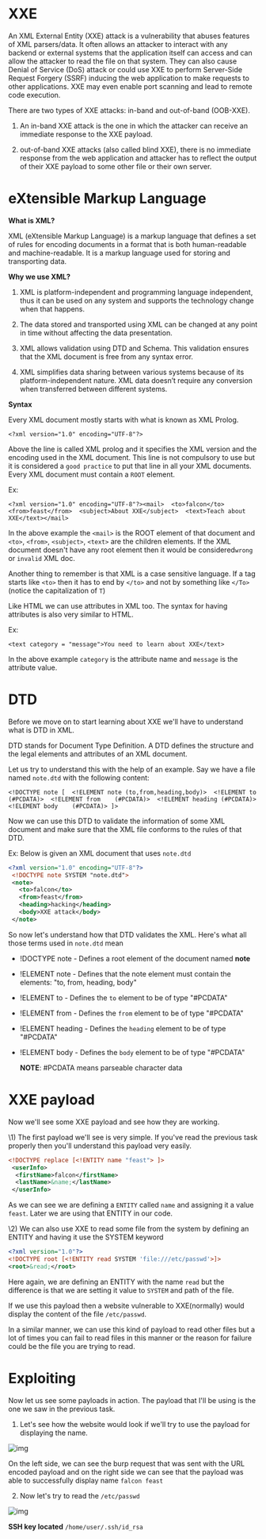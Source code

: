 # XXE

An XML External Entity (XXE) attack is a vulnerability that abuses features of XML parsers/data. It often allows an attacker to interact with any  backend or external systems that the application itself can access and  can allow the attacker to read the file on that system. They can also  cause Denial of Service (DoS) attack or could use XXE to perform  Server-Side Request Forgery (SSRF) inducing the web application to make  requests to other applications. XXE may even enable port scanning and  lead to remote code execution.

There are two types of XXE attacks: in-band and out-of-band (OOB-XXE).

1) An in-band XXE attack is the one in which the attacker can receive an immediate response to the XXE payload.

2) out-of-band XXE attacks (also called blind XXE), there is no immediate  response from the web application and attacker has to reflect the output of their XXE payload to some other file or their own server.

#  eXtensible Markup Language                            


**What is XML?**

XML (eXtensible Markup Language) is a markup language that defines a set of rules for encoding documents in a format that is both human-readable  and machine-readable. It is a markup language used for storing and  transporting data. 

**Why we use XML?**

1. XML is platform-independent and programming language independent, thus it  can be used on any system and supports the technology change when that  happens.

2. The data stored and transported using XML can be changed at any point in time without affecting the data presentation.

3. XML allows validation using DTD and Schema. This validation ensures that the XML document is free from any syntax error.

4. XML simplifies data sharing between various systems because of its  platform-independent nature. XML data doesn’t require any conversion  when transferred between different systems.

**Syntax**

Every XML document mostly starts with what is known as XML Prolog.

```
<?xml version="1.0" encoding="UTF-8"?>
```

Above the line is called XML prolog and it specifies the XML version and the encoding used in the  XML document. This line is not compulsory to use but it is considered a  `good practice` to put that line in all your XML documents.
Every XML document must contain a `ROOT` element.

Ex:

```
<?xml version="1.0" encoding="UTF-8"?><mail>  <to>falcon</to>  <from>feast</from>  <subject>About XXE</subject>  <text>Teach about XXE</text></mail>
```

In the above example the `<mail>` is the ROOT element of that document and `<to>`, `<from>`, `<subject>`, `<text>` are the children elements. If the XML document doesn't have any root element then it would be considered`wrong` or `invalid` XML doc.

Another thing to remember is that XML is a case sensitive language. If a tag starts like `<to>` then it has to end by `</to>` and not by something like `</To>`(notice the capitalization of `T`)

Like HTML we can use attributes in XML too. The syntax for having attributes is also very similar to HTML.

Ex:

```
<text category = "message">You need to learn about XXE</text>
```


In the above example `category` is the attribute name and `message` is the attribute value.

#  DTD                            

Before we move on to start learning about XXE we'll have to understand what is DTD in XML.

DTD stands for Document Type Definition. A DTD defines the structure and the legal elements and attributes of an XML document.

Let us try to understand this with the help of an example. Say we have a file named `note.dtd` with the following content:

```
<!DOCTYPE note [  <!ELEMENT note (to,from,heading,body)>  <!ELEMENT to      (#PCDATA)>  <!ELEMENT from    (#PCDATA)>  <!ELEMENT heading (#PCDATA)>  <!ELEMENT body    (#PCDATA)> ]>
```

Now we can use this DTD to validate the information of some XML document and make sure that the XML file conforms to the rules of that DTD.

Ex: Below is given an XML document that uses `note.dtd`

```xml
<?xml version="1.0" encoding="UTF-8"?>
 <!DOCTYPE note SYSTEM "note.dtd">
 <note>
   <to>falcon</to>
   <from>feast</from>
   <heading>hacking</heading>
   <body>XXE attack</body>
 </note>
```



So now let's understand how that DTD validates the XML. Here's what all those terms used in `note.dtd` mean

- !DOCTYPE note - Defines a root element of the document named **note**
- !ELEMENT note  - Defines that the note element must contain the elements: "to, from, heading, body"
- !ELEMENT to  - Defines the `to` element to be of type "#PCDATA"
- !ELEMENT from  - Defines the `from` element to be of type "#PCDATA"
- !ELEMENT heading - Defines the `heading` element to be of type "#PCDATA"
- !ELEMENT body - Defines the `body` element to be of type "#PCDATA"

  **NOTE**: #PCDATA means parseable character data

# XXE payload                            



Now we'll see some XXE payload and see how they are working.

\1) The first payload we'll see is very simple. If you've read the previous task properly then you'll understand this payload very easily.

```xml
<!DOCTYPE replace [<!ENTITY name "feast"> ]>
 <userInfo>
  <firstName>falcon</firstName>
  <lastName>&name;</lastName>
 </userInfo>
```


As we can see we are defining a `ENTITY` called `name` and assigning it a value `feast`. Later we are using that ENTITY in our code.

\2) We can also use XXE to read some file from the system by defining an ENTITY and having it use the SYSTEM keyword

```xml
<?xml version="1.0"?>
<!DOCTYPE root [<!ENTITY read SYSTEM 'file:///etc/passwd'>]>
<root>&read;</root>
```

Here again, we are defining an ENTITY with the name `read` but the difference is that we are setting it value to `SYSTEM` and path of the file.

If we use this payload then a website vulnerable to XXE(normally) would display the content of the file `/etc/passwd`.

In a similar manner, we can use this kind of payload to read other files  but a lot of times you can fail to read files in this manner or the  reason for failure could be the file you are trying to read.

# Exploiting                            

Now let us see some payloads in action. The payload that I'll be using is the one we saw in the previous task.

1) Let's see how the website would look if we'll try to use the payload for displaying the name.

![img](https://i.imgur.com/OHXXxi4.png)

On the left side, we can see the burp request that was sent with the URL  encoded payload and on the right side we can see that the payload was  able to successfully display name `falcon feast`

2) Now let's try to read the `/etc/passwd`

![img](https://i.imgur.com/092GSLz.png)

**SSH key located**   `/home/user/.ssh/id_rsa`

